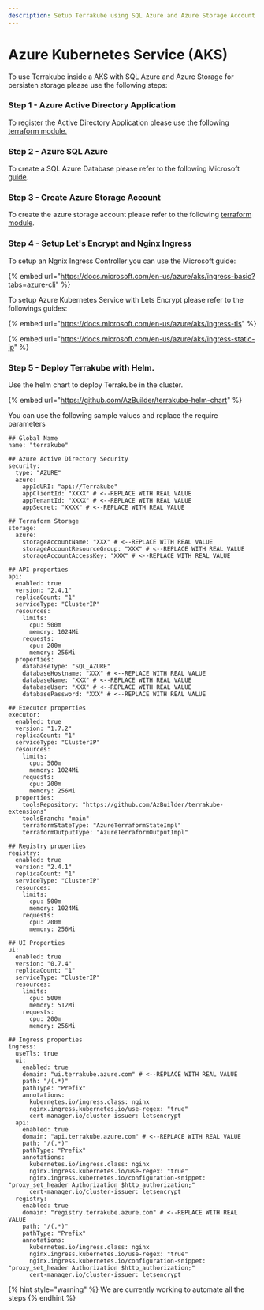 ```yaml
---
description: Setup Terrakube using SQL Azure and Azure Storage Account
---
```


# Azure Kubernetes Service (AKS)

To use Terrakube inside a AKS with SQL Azure and Azure Storage for persisten storage please use the following steps:

### Step 1 - Azure Active Directory Application

To register the Active Directory Application please use the following [terraform module.](https://github.com/AzBuilder/terraform-azurerm-terrakube-app-registration)

### Step 2 - Azure SQL Azure

To create a SQL Azure Database please refer to the following Microsoft [guide](https://docs.microsoft.com/en-us/azure/azure-sql/database/single-database-create-quickstart?tabs=azure-portal).

### Step 3 - Create Azure Storage Account

To create the azure storage account please refer to the following [terraform module](https://github.com/AzBuilder/terraform-azurerm-terrakube-cloud-storage).

### Step 4 - Setup Let's Encrypt and Nginx Ingress

To setup an Ngnix Ingress Controller you can use the Microsoft guide:

{% embed url="https://docs.microsoft.com/en-us/azure/aks/ingress-basic?tabs=azure-cli" %}

To setup Azure Kubernetes Service with Lets Encrypt please refer to the followings guides:

{% embed url="https://docs.microsoft.com/en-us/azure/aks/ingress-tls" %}

{% embed url="https://docs.microsoft.com/en-us/azure/aks/ingress-static-ip" %}

### Step 5 - Deploy Terrakube with Helm.

Use the helm chart to deploy Terrakube in the cluster.

{% embed url="https://github.com/AzBuilder/terrakube-helm-chart" %}

You can use the following sample values and replace the require parameters

```
## Global Name
name: "terrakube"

## Azure Active Directory Security
security:
  type: "AZURE"
  azure:
    appIdURI: "api://Terrakube"
    appClientId: "XXXX" # <--REPLACE WITH REAL VALUE
    appTenantId: "XXXX" # <--REPLACE WITH REAL VALUE
    appSecret: "XXXX" # <--REPLACE WITH REAL VALUE

## Terraform Storage
storage:
  azure:
    storageAccountName: "XXX" # <--REPLACE WITH REAL VALUE
    storageAccountResourceGroup: "XXX" # <--REPLACE WITH REAL VALUE
    storageAccountAccessKey: "XXX" # <--REPLACE WITH REAL VALUE

## API properties
api:
  enabled: true
  version: "2.4.1"
  replicaCount: "1"
  serviceType: "ClusterIP"
  resources:
    limits:
      cpu: 500m
      memory: 1024Mi
    requests:
      cpu: 200m
      memory: 256Mi
  properties:
    databaseType: "SQL_AZURE"
    databaseHostname: "XXX" # <--REPLACE WITH REAL VALUE
    databaseName: "XXX" # <--REPLACE WITH REAL VALUE
    databaseUser: "XXX" # <--REPLACE WITH REAL VALUE
    databasePassword: "XXX" # <--REPLACE WITH REAL VALUE

## Executor properties
executor:
  enabled: true
  version: "1.7.2"  
  replicaCount: "1"
  serviceType: "ClusterIP"
  resources:
    limits:
      cpu: 500m
      memory: 1024Mi
    requests:
      cpu: 200m
      memory: 256Mi
  properties:
    toolsRepository: "https://github.com/AzBuilder/terrakube-extensions"
    toolsBranch: "main"
    terraformStateType: "AzureTerraformStateImpl"
    terraformOutputType: "AzureTerraformOutputImpl"

## Registry properties
registry:
  enabled: true
  version: "2.4.1"
  replicaCount: "1"
  serviceType: "ClusterIP"
  resources:
    limits:
      cpu: 500m
      memory: 1024Mi
    requests:
      cpu: 200m
      memory: 256Mi

## UI Properties
ui:
  enabled: true
  version: "0.7.4"
  replicaCount: "1"
  serviceType: "ClusterIP"
  resources:
    limits:
      cpu: 500m
      memory: 512Mi
    requests:
      cpu: 200m
      memory: 256Mi

## Ingress properties
ingress:
  useTls: true
  ui:
    enabled: true
    domain: "ui.terrakube.azure.com" # <--REPLACE WITH REAL VALUE
    path: "/(.*)"
    pathType: "Prefix" 
    annotations:
      kubernetes.io/ingress.class: nginx
      nginx.ingress.kubernetes.io/use-regex: "true"
      cert-manager.io/cluster-issuer: letsencrypt
  api:
    enabled: true
    domain: "api.terrakube.azure.com" # <--REPLACE WITH REAL VALUE
    path: "/(.*)"
    pathType: "Prefix"
    annotations:
      kubernetes.io/ingress.class: nginx
      nginx.ingress.kubernetes.io/use-regex: "true"
      nginx.ingress.kubernetes.io/configuration-snippet: "proxy_set_header Authorization $http_authorization;"
      cert-manager.io/cluster-issuer: letsencrypt
  registry:
    enabled: true
    domain: "registry.terrakube.azure.com" # <--REPLACE WITH REAL VALUE
    path: "/(.*)"
    pathType: "Prefix"
    annotations:
      kubernetes.io/ingress.class: nginx
      nginx.ingress.kubernetes.io/use-regex: "true"
	  nginx.ingress.kubernetes.io/configuration-snippet: "proxy_set_header Authorization $http_authorization;"
      cert-manager.io/cluster-issuer: letsencrypt

```

{% hint style="warning" %}
We are currently working to automate all the steps
{% endhint %}
